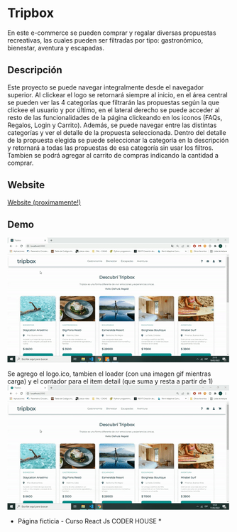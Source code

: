 # Tripbox

En este e-commerce se pueden comprar y regalar diversas propuestas recreativas, las cuales pueden ser filtradas por tipo: gastronómico, bienestar, aventura y escapadas.

## Descripción

Este proyecto se puede navegar integralmente desde el navegador superior. Al clickear el logo se retornará siempre al inicio, en el área central se pueden ver las 4 categorías que filtrarán las propuestas según la que clickee el usuario y por último, en el lateral derecho se puede acceder al resto de las funcionalidades de la página clickeando en los iconos (FAQs, Regalos, Login y Carrito). 
Además, se puede navegar entre las distintas categorías y ver el detalle de la propuesta seleccionada. Dentro del detalle de la propuesta elegida se puede seleccionar la categoría en la descripción y retornará a todas las propuestas de esa categoría sin usar los filtros. Tambien se podrá agregar al carrito de compras indicando la cantidad a comprar.

## Website

<a href=""> Website (proximamente!) </a>

## Demo

<img src="https://github.com/LauraBrea/tripbox/blob/master/img/ezgif.com-gif-maker.gif" alt="gif funcionalidad de la pagina">

Se agrego el logo.ico, tambien el loader (con una imagen gif mientras carga) y el contador para el item detail (que suma y resta a partir de 1)
<img src="https://github.com/LauraBrea/tripbox/blob/master/img/ezgif.com-gif-maker-1.gif" alt="gif funcionalidad de la pagina">


* Página ficticia - Curso React Js CODER HOUSE *
